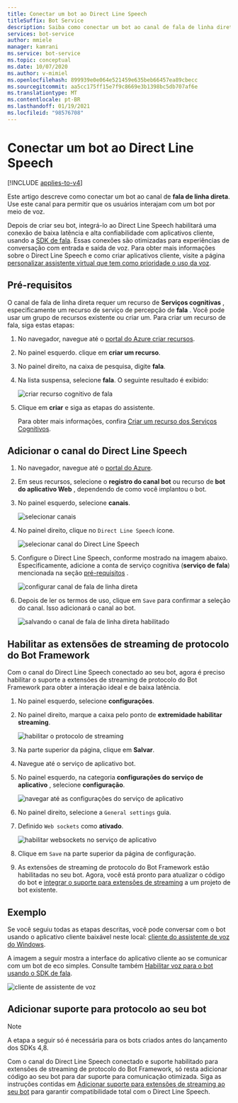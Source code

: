 ```yaml
---
title: Conectar um bot ao Direct Line Speech
titleSuffix: Bot Service
description: Saiba como conectar um bot ao canal de fala de linha direta para interação de voz do usuário com alta confiabilidade e baixa latência.
services: bot-service
author: mmiele
manager: kamrani
ms.service: bot-service
ms.topic: conceptual
ms.date: 10/07/2020
ms.author: v-mimiel
ms.openlocfilehash: 899939e0e064e521459e635beb66457ea89cbecc
ms.sourcegitcommit: aa5cc175ff15e7f9c8669e3b1398bc5db707af6e
ms.translationtype: MT
ms.contentlocale: pt-BR
ms.lasthandoff: 01/19/2021
ms.locfileid: "98576708"
---
```

# <a name="connect-a-bot-to-direct-line-speech"></a>Conectar um bot ao Direct Line Speech

[!INCLUDE [applies-to-v4](includes/applies-to-v4-current.md)]

Este artigo descreve como conectar um bot ao canal de **fala de linha direta**. Use este canal para permitir que os usuários interajam com um bot por meio de voz.

Depois de criar seu bot, integrá-lo ao Direct Line Speech habilitará uma conexão de baixa latência e alta confiabilidade com aplicativos cliente, usando a [SDK de fala](/azure/cognitive-services/speech-service/). Essas conexões são otimizadas para experiências de conversação com entrada e saída de voz. Para obter mais informações sobre o Direct Line Speech e como criar aplicativos cliente, visite a página [personalizar assistente virtual que tem como prioridade o uso da voz](/azure/cognitive-services/Speech-Service/voice-assistants).

## <a name="prerequisites"></a>Pré-requisitos

 O canal de fala de linha direta requer um recurso de **Serviços cognitivas** , especificamente um recurso de serviço de percepção de **fala** . Você pode usar um grupo de recursos existente ou criar um. Para criar um recurso de fala, siga estas etapas:

1. No navegador, navegue até o [portal do Azure criar recursos](https://ms.portal.azure.com/#create/hub).
1. No painel esquerdo. clique em **criar um recurso**.
1. No painel direito, na caixa de pesquisa, digite **fala**.
1. Na lista suspensa, selecione **fala**. O seguinte resultado é exibido:

    ![criar recurso cognitivo de fala](media/voice-first-virtual-assistants/create-speech-cognitive-resource.PNG "Criar serviço de cognitiva de fala")

1. Clique em **criar** e siga as etapas do assistente.

    Para obter mais informações, confira [Criar um recurso dos Serviços Cognitivos](https://docs.microsoft.com/azure/cognitive-services/cognitive-services-apis-create-account).

## <a name="add-the-direct-line-speech-channel"></a>Adicionar o canal do Direct Line Speech

1. No navegador, navegue até o [portal do Azure](https://portal.azure.com).
1. Em seus recursos, selecione o **registro do canal bot** ou recurso de **bot do aplicativo Web** , dependendo de como você implantou o bot.
1. No painel esquerdo, selecione  **canais**.

    ![selecionar canais](media/voice-first-virtual-assistants/bot-service-channel-directlinespeech-selectchannel.png "selecionar canais")

1. No painel direito, clique no `Direct Line Speech` ícone.

    ![selecionar canal do Direct Line Speech](media/voice-first-virtual-assistants/bot-service-channel-directlinespeech-connectspeechchannel.png "conectar o Direct Line Speech")

1. Configure o Direct Line Speech, conforme mostrado na imagem abaixo. Especificamente, adicione a conta de serviço cognitiva (**serviço de fala**) mencionada na seção [pré-requisitos](#prerequisites) .

    ![configurar canal de fala de linha direta](media/voice-first-virtual-assistants/bot-service-channel-directlinespeech-cognitivesericesaccount-selection.png "selecionar recurso dos Serviços Cognitivos")

1. Depois de ler os termos de uso, clique em `Save` para confirmar a seleção do canal. Isso adicionará o canal ao bot.

    ![salvando o canal de fala de linha direta habilitado](media/voice-first-virtual-assistants/bot-service-channel-directlinespeech-added.png "canal de fala de linha direta adicionado")

## <a name="enable-the-bot-framework-protocol-streaming-extensions"></a>Habilitar as extensões de streaming de protocolo do Bot Framework

Com o canal do Direct Line Speech conectado ao seu bot, agora é preciso habilitar o suporte a extensões de streaming de protocolo do Bot Framework para obter a interação ideal e de baixa latência.

1. No painel esquerdo, selecione **configurações**.
1. No painel direito, marque a caixa pelo ponto de **extremidade habilitar streaming**.

    ![habilitar o protocolo de streaming](media/voice-first-virtual-assistants/bot-service-channel-directlinespeech-enablestreamingsupport.png "habilitar o suporte à extensão de streaming")

1. Na parte superior da página, clique em **Salvar**.

1. Navegue até o serviço de aplicativo bot.
1. No painel esquerdo, na categoria **configurações do serviço de aplicativo** , selecione **configuração**.

    ![navegar até as configurações do serviço de aplicativo](media/voice-first-virtual-assistants/bot-service-channel-directlinespeech-configureappservice.png "configurar o serviço de aplicativo")

1. No painel direito, selecione a `General settings` guia.
1. Definido `Web sockets` como **ativado**.

    ![habilitar websockets no serviço de aplicativo](media/voice-first-virtual-assistants/bot-service-channel-directlinespeech-enablewebsockets.png "habilitar websockets")

1. Clique em `Save` na parte superior da página de configuração.

1. As extensões de streaming de protocolo do Bot Framework estão habilitadas no seu bot. Agora, você está pronto para atualizar o código do bot e [integrar o suporte para extensões de streaming](directline-speech-bot.md) a um projeto de bot existente.

## <a name="example"></a>Exemplo

Se você seguiu todas as etapas descritas, você pode conversar com o bot usando o aplicativo cliente baixável neste local: [cliente do assistente de voz do Windows](https://github.com/Azure-Samples/Cognitive-Services-Voice-Assistant/blob/master/clients/csharp-wpf/README.md#windows-voice-assistant-client).

A imagem a seguir mostra a interface do aplicativo cliente ao se comunicar com um bot de eco simples. Consulte também [Habilitar voz para o bot usando o SDK de fala](https://docs.microsoft.com/azure/cognitive-services/speech-service/tutorial-voice-enable-your-bot-speech-sdk).

![cliente de assistente de voz](media/voice-first-virtual-assistants/voice-assistant-client.png "cliente de assistente de voz")

## <a name="adding-protocol-support-to-your-bot"></a>Adicionar suporte para protocolo ao seu bot

> [!NOTE]
> A etapa a seguir só é necessária para os bots criados antes do lançamento dos SDKs 4,8.

Com o canal do Direct Line Speech conectado e suporte habilitado para extensões de streaming de protocolo do Bot Framework, só resta adicionar código ao seu bot para dar suporte para comunicação otimizada. Siga as instruções contidas em [Adicionar suporte para extensões de streaming ao seu bot](directline-speech-bot.md) para garantir compatibilidade total com o Direct Line Speech.
